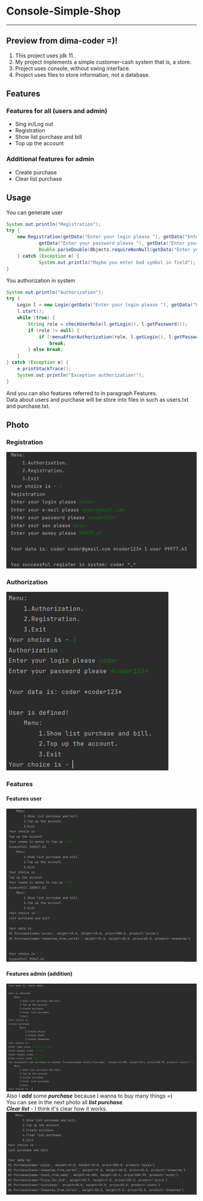 # Console-Simple-Shop
___

## Preview from dima-coder =)!
1. This project uses jdk 11.
2. My project implements a simple customer-cash system that is, a store.
3. Project uses console, without swing interface.
4. Project uses files to store information, not a database.

## Features
### Features for all (users and admin)
- Sing in/Log out
- Registration
- Show list purchase and bill
- Top up the account

### Additional features for admin
- Create purchase
- Clear list purchase

## Usage
You can generate user
```java
System.out.println("Registration");
try {
    new Registration(getData("Enter your login please "), getData("Enter your e-mail please "),
            getData("Enter your password please "), getData("Enter your sex please "),
            Double.parseDouble(Objects.requireNonNull(getData("Enter your money please ")))).start();
    } catch (Exception e) {
            System.out.println("Maybe you enter bad symbol in field");
}
```
You authorization in system
```java
System.out.println("Authorization");
try {
    Login l = new Login(getData("Enter your login please "), getData("Enter your password please "));
    l.start();
    while (true) {
        String role = checkUserRole(l.getLogin(), l.getPassword());
        if (role != null) {
            if (!menuAfterAuthorization(role, l.getLogin(), l.getPassword(), checkUserMoney(l.getLogin(), l.getPassword())))
                break;
        } else break;
    }
} catch (Exception e) {
    e.printStackTrace();
    System.out.println("Exception authorization!");
}
```
And you can also features referred to in paragraph Features.
<br>Data about users and purchase will be store into files in such as users.txt 
and purchase.txt.

## Photo
### Registration
![img_1.png](photos/img_1.png)
### Authorization
![img_2.png](photos/img_2.png)
### Features
#### Features user
![img_3.png](photos/img_3.png)
#### Features admin (addition)
![img_4.png](photos/img_4.png)
Also I ***add*** some ***purchase*** because I wanna to buy many things =)
<br>You can see in the next photo all ***list purchase***. 
<br>***Clear list*** - I think it's clear how it works.
![img_5.png](photos/img_5.png)